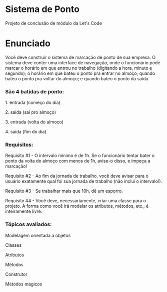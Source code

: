 # Sistema de Ponto
Projeto de conclusão de módulo da Let's Code

# Enunciado

<p>Você deve construir o sistema de marcação de ponto de sua empresa. O sistema deve conter uma interface de navegação, onde o funcionário pode marcar o horário em que entrou no trabalho (digitando a hora, minuto e segundo); o horário em que bateu o ponto pra entrar no almoço; quando bateu o ponto pra voltar do almoço; e quando bateu o ponto da saída.</p>


### São 4 batidas de ponto:

<p>1. entrada (começo do dia)</p>
<p>2. saída (sai pro almoço)</p>
<p>3. entrada (volta do almoço)</p>
<p>4. saída (fim do dia)</p>


### Requisitos:

<p>Requisito #1 - O intervalo mínimo é de 1h. Se o funcionário tentar bater o ponto da volta do almoço com menos de 1h, avise-o disso, e impeça a marcação!</p>
<p>Requisito #2 - Ao fim da jornada de trabalho, você deve avisar para o usuário exatamente qual foi sua jornada de trabalho (não inclui o intervalo!).</p>
<p>Requisito #3 - Se trabalhar mais que 10h, dê um esporro.</p>
<p>Requisito #4 - Você deve, necessariamente, criar uma classe para o projeto. A forma como você irá modelar os atributos, métodos, etc., é inteiramente livre.</p>

### Tópicos avaliados:

<p>Modelagem orientada a objetos</p>
<p>Classes</p>
<p>Atributos</p>
<p>Métodos</p>
<p>Construtor</p>
<p>Métodos mágicos</p>

